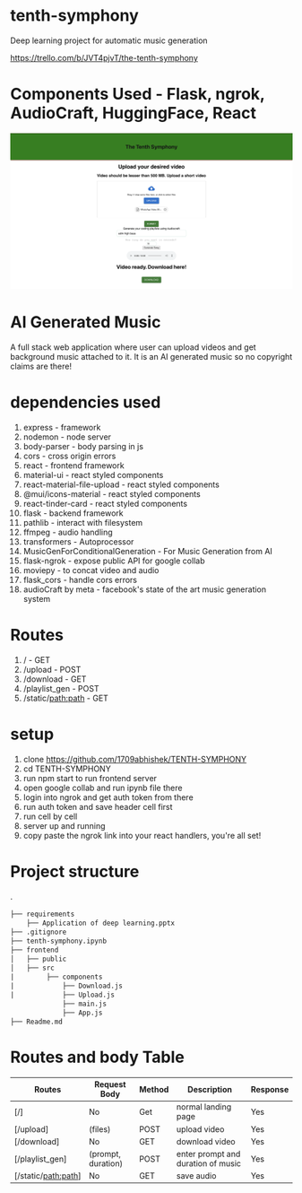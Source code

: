 # tenth-symphony
Deep learning project for automatic music generation

https://trello.com/b/JVT4pjvT/the-tenth-symphony

# Components Used - Flask, ngrok, AudioCraft, HuggingFace, React


![](App.png)

# AI Generated Music
A full stack web application where user can upload videos and get background music attached to it. It is an AI generated music so no copyright claims are there! 



# dependencies used

1. express - framework
2. nodemon - node server
3. body-parser - body parsing in js
4. cors - cross origin errors
5. react - frontend framework
6. material-ui - react styled components
7. react-material-file-upload - react styled components
8. @mui/icons-material - react styled components
9. react-tinder-card - react styled components
10. flask - backend framework
11. pathlib - interact with filesystem
12. ffmpeg - audio handling
13. transformers - Autoprocessor
14. MusicGenForConditionalGeneration - For Music Generation from AI
15. flask-ngrok - expose public API for google collab
16. moviepy - to concat video and audio
17. flask_cors - handle cors errors
18. audioCraft by meta - facebook's state of the art music generation system




# Routes
1. / - GET
2. /upload - POST
3. /download - GET
4. /playlist_gen - POST
5. /static/<path:path> - GET


# setup
1. clone https://github.com/1709abhishek/TENTH-SYMPHONY
2. cd TENTH-SYMPHONY
3. run npm start to run frontend server
4. open google collab and run ipynb file there
5. login into ngrok and get auth token from there
6. run auth token and save header cell first
7. run cell by cell
8. server up and running
9. copy paste the ngrok link into your react handlers, you're all set!

# Project structure
.

    ├── requirements
        ├── Application of deep learning.pptx
    ├── .gitignore
    ├── tenth-symphony.ipynb       
    ├── frontend
    │   ├── public
    │   ├── src
    |        ├── components
    |            ├── Download.js
    |            ├── Upload.js
                 ├── main.js   
                 ├── App.js   
    ├── Readme.md

# Routes and body Table
Routes | Request Body | Method | Description | Response
|---|---|---|---|---|
| [/] | No | Get | normal landing page  | Yes
| [/upload] | (files) | POST | upload video | Yes
| [/download] | No | GET | download video | Yes
| [/playlist_gen] | (prompt, duration) | POST | enter prompt and duration of music | Yes
| [/static/<path:path>] | No | GET | save audio | Yes